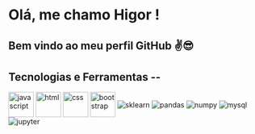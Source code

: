 # Olá, me chamo Higor ! 
## Bem vindo ao meu perfil GitHub ✌️😎

## Tecnologias e Ferramentas -- 
<div style="display: inline">
  <img align="center" alt="javascript" width="50"  src="https://cdn.jsdelivr.net/gh/devicons/devicon/icons/javascript/javascript-original.svg" />
  
  <img align="center" alt="html" width="50"  src="https://cdn.jsdelivr.net/gh/devicons/devicon/icons/html5/html5-original-wordmark.svg"  />
  
  <img align="center" alt="css" width="50" src="https://cdn.jsdelivr.net/gh/devicons/devicon/icons/css3/css3-original-wordmark.svg" />
  
  <img align="center" alt="bootstrap" width="50" src="https://cdn.jsdelivr.net/gh/devicons/devicon/icons/bootstrap/bootstrap-original.svg" />
  
  <img align="center" alt="sklearn" src="https://img.shields.io/badge/scikit_learn-F7931E?style=for-the-badge&logo=scikit-learn&logoColor=white" />
  
  <img align="center" alt="pandas" src="https://img.shields.io/badge/Pandas-2C2D72?style=for-the-badge&logo=pandas&logoColor=white" />
  
  <img align="center" alt="numpy" src="https://img.shields.io/badge/Numpy-777BB4?style=for-the-badge&logo=numpy&logoColor=white" />
  
  <img align="center" alt="mysql" src="https://img.shields.io/badge/MySQL-005C84?style=for-the-badge&logo=mysql&logoColor=white" />
  
  <img align="center" alt="jupyter" src="https://img.shields.io/badge/Jupyter-F37626.svg?&style=for-the-badge&logo=Jupyter&logoColor=white" />
</div><br/>

  
</div>

<!--
**HigorAzvedo/HigorAzvedo** is a ✨ _special_ ✨ repository because its `README.md` (this file) appears on your GitHub profile.

Here are some ideas to get you started:

- 🔭 I’m currently working on ...
- 🌱 I’m currently learning ...
- 👯 I’m looking to collaborate on ...
- 🤔 I’m looking for help with ...
- 💬 Ask me about ...
- 📫 How to reach me: ...
- 😄 Pronouns: ...
- ⚡ Fun fact: ...
-->
